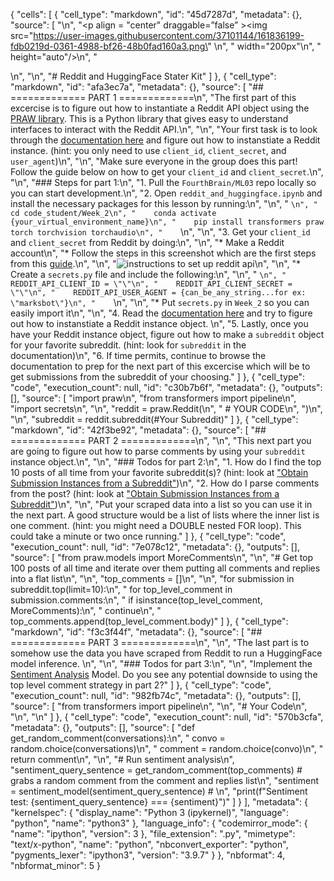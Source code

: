 {
 "cells": [
  {
   "cell_type": "markdown",
   "id": "45d7287d",
   "metadata": {},
   "source": [
    "\n",
    "<p align = \"center\" draggable=”false” ><img src=\"https://user-images.githubusercontent.com/37101144/161836199-fdb0219d-0361-4988-bf26-48b0fad160a3.png\" \n",
    "     width=\"200px\"\n",
    "     height=\"auto\"/>\n",
    "</p>\n",
    "\n",
    "# Reddit and HuggingFace Stater Kit"
   ]
  },
  {
   "cell_type": "markdown",
   "id": "afa3ec7a",
   "metadata": {},
   "source": [
    "## ============= PART 1 =============\n",
    "The first part of this excercise is to figure out how to instantiate a Reddit API object using the [PRAW library](https://praw.readthedocs.io/en/stable/). This is a Python library that gives easy to understand interfaces to interact with the Reddit API.\n",
    "\n",
    "Your first task is to look through the [documentation here](https://praw.readthedocs.io/en/stable/code_overview/reddit_instance.html) and figure out how to instanstiate a Reddit instance. (hint: you only need to use `client_id`, `client_secret`, and `user_agent`)\n",
    "\n",
    "Make sure everyone in the group does this part! Follow the guide below on how to get your `client_id` and `client_secret`.\n",
    "\n",
    "### Steps for part 1:\n",
    "1. Pull the `FourthBrain/ML03` repo locally so you can start development.\n",
    "2. Open `reddit_and_huggingface.ipynb` and install the necessary packages for this lesson by running:\n",
    "\n",
    "    ```\n",
    "    cd code_student/Week_2\n",
    "    conda activate {your_virtual_environment_name}\n",
    "    pip install transformers praw torch torchvision torchaudio\n",
    "    ```\n",
    "\n",
    "3. Get your `client_id` and `client_secret` from Reddit by doing:\n",
    "\n",
    "* Make a Reddit account\n",
    "* Follow the steps in this screenshot which are the first steps from this [guide](https://towardsdatascience.com/how-to-use-the-reddit-api-in-python-5e05ddfd1e5c).\n",
    "\n",
    "![instructions to set up reddit api](../../images/reddit_get_access.JPG)\n",
    "\n",
    "* Create a `secrets.py` file and include the following:\n",
    "\n",
    "    ```\n",
    "    REDDIT_API_CLIENT_ID = \"\"\n",
    "    REDDIT_API_CLIENT_SECRET = \"\"\n",
    "    REDDIT_API_USER_AGENT = {can_be_any_string...for ex: \"marksbot\"}\n",
    "    ```\n",
    "\n",
    "* Put `secrets.py` in `Week_2` so you can easily import it\n",
    "\n",
    "4. Read the [documentation here](https://praw.readthedocs.io/en/stable/code_overview/reddit_instance.html) and try to figure out how to instanstiate a Reddit instance object. \n",
    "5. Lastly, once you have your Reddit instance object, figure out how to make a `subreddit` object for your favorite subreddit. (hint: look for `subreddit` in the documentation)\n",
    "6. If time permits, continue to browse the documentation to prep for the next part of this excercise which will be to get submissions from the subreddit of your choosing."
   ]
  },
  {
   "cell_type": "code",
   "execution_count": null,
   "id": "c30b7b6f",
   "metadata": {},
   "outputs": [],
   "source": [
    "import praw\n",
    "from transformers import pipeline\n",
    "import secrets\n",
    "\n",
    "reddit = praw.Reddit(\n",
    "    # YOUR CODE\n",
    ")\n",
    "\n",
    "subreddit = reddit.subreddit(#Your Subreddit)"
   ]
  },
  {
   "cell_type": "markdown",
   "id": "42f3be92",
   "metadata": {},
   "source": [
    "## ============= PART 2 =============\n",
    "\n",
    "This next part you are going to figure out how to parse comments by using your `subreddit` instance object.\n",
    "\n",
    "### Todos for part 2:\n",
    "1. How do I find the top 10 posts of all time from your favorite subreddit(s)? (hint: look at [\"Obtain Submission Instances from a Subreddit\"](https://praw.readthedocs.io/en/stable/getting_started/quick_start.html))\n",
    "2. How do I parse comments from the post? (hint: look at [\"Obtain Submission Instances from a Subreddit\"](https://praw.readthedocs.io/en/stable/getting_started/quick_start.html))\n",
    "\n",
    "Put your scraped data into a list so you can use it in the next part. A good structure would be a list of lists where the inner list is one comment. (hint: you might need a DOUBLE nested FOR loop). This could take a minute or two once running."
   ]
  },
  {
   "cell_type": "code",
   "execution_count": null,
   "id": "7e078c12",
   "metadata": {},
   "outputs": [],
   "source": [
    "from praw.models import MoreComments\n",
    "\n",
    "# Get top 100 posts of all time and iterate over them putting all comments and replies into a flat list\n",
    "\n",
    "top_comments = []\n",
    "\n",
    "for submission in subreddit.top(limit=10):\n",
    "    for top_level_comment in submission.comments:\n",
    "        if isinstance(top_level_comment, MoreComments):\n",
    "                    continue\n",
    "        top_comments.append(top_level_comment.body)"
   ]
  },
  {
   "cell_type": "markdown",
   "id": "f3c3f44f",
   "metadata": {},
   "source": [
    "## ============= PART 3 =============\n",
    "\n",
    "The last part is to somehow use the data you have scraped from Reddit to run a HuggingFace model inference. \n",
    "\n",
    "### Todos for part 3:\n",
    "\n",
    "Implement the [Sentiment Analysis](https://huggingface.co/docs/transformers/quicktour) Model. Do you see any potential downside to using the top level comment strategy in part 2?"
   ]
  },
  {
   "cell_type": "code",
   "execution_count": null,
   "id": "982fb74c",
   "metadata": {},
   "outputs": [],
   "source": [
    "from transformers import pipeline\n",
    "\n",
    "# Your Code\n",
    "\n",
    "\n"
   ]
  },
  {
   "cell_type": "code",
   "execution_count": null,
   "id": "570b3cfa",
   "metadata": {},
   "outputs": [],
   "source": [
    "def get_random_comment(conversations):\n",
    "    convo = random.choice(conversations)\n",
    "    comment = random.choice(convo)\n",
    "    return comment\n",
    "\n",
    "# Run sentiment analysis\n",
    "sentiment_query_sentence = get_random_comment(top_comments) # grabs a random comment from the comment and replies list\n",
    "sentiment = sentiment_model(sentiment_query_sentence) # \n",
    "print(f\"Sentiment test: {sentiment_query_sentence} === {sentiment}\")"
   ]
  }
 ],
 "metadata": {
  "kernelspec": {
   "display_name": "Python 3 (ipykernel)",
   "language": "python",
   "name": "python3"
  },
  "language_info": {
   "codemirror_mode": {
    "name": "ipython",
    "version": 3
   },
   "file_extension": ".py",
   "mimetype": "text/x-python",
   "name": "python",
   "nbconvert_exporter": "python",
   "pygments_lexer": "ipython3",
   "version": "3.9.7"
  }
 },
 "nbformat": 4,
 "nbformat_minor": 5
}
